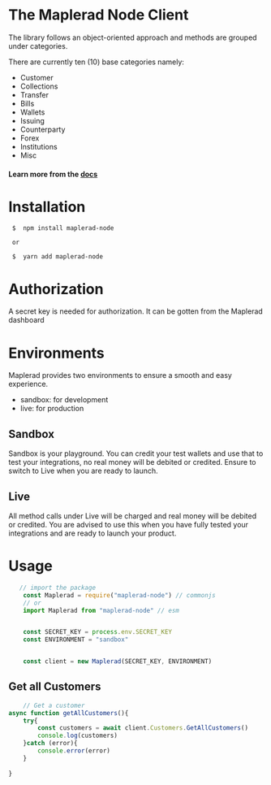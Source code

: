 # The Maplerad Node Client


The library follows an object-oriented approach and methods are grouped under categories.

There are currently ten (10) base categories namely:
* Customer
* Collections
* Transfer
* Bills
* Wallets
* Issuing
* Counterparty
* Forex
* Institutions
* Misc

#### Learn more from the [docs](https://maplerad.dev/reference)


# Installation
```shell
 $  npm install maplerad-node
 
 or
 
 $  yarn add maplerad-node
```


# Authorization
A secret key is needed for authorization. It can be gotten from the Maplerad dashboard

# Environments
Maplerad provides two environments to ensure a smooth and easy experience.

* sandbox: for development
* live: for production

## Sandbox
Sandbox is your playground. You can credit your test wallets and use that to test your integrations, no real money will be debited or credited.
Ensure to switch to Live when you are ready to launch.

## Live
All method calls under Live will be charged and real money will be debited or credited.
You are advised to use this when you have fully tested your integrations and are ready to launch your product.


# Usage

```js
   // import the package
    const Maplerad = require("maplerad-node") // commonjs
    // or
    import Maplerad from "maplerad-node" // esm


    const SECRET_KEY = process.env.SECRET_KEY
    const ENVIRONMENT = "sandbox"


    const client = new Maplerad(SECRET_KEY, ENVIRONMENT)
```

## Get all Customers

```js
    // Get a customer
async function getAllCustomers(){
    try{
        const customers = await client.Customers.GetAllCustomers()
        console.log(customers)
    }catch (error){
        console.error(error)
    }
    
}
```